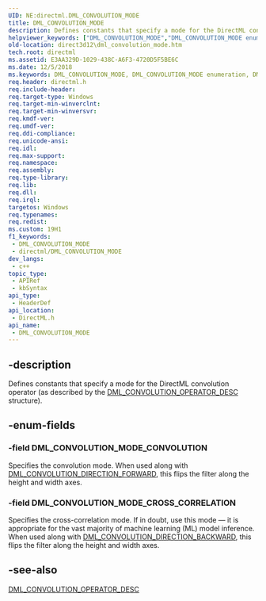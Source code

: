 ```yaml
---
UID: NE:directml.DML_CONVOLUTION_MODE
title: DML_CONVOLUTION_MODE
description: Defines constants that specify a mode for the DirectML convolution operator (as described by the DML_CONVOLUTION_OPERATOR_DESC structure).
helpviewer_keywords: ["DML_CONVOLUTION_MODE","DML_CONVOLUTION_MODE enumeration","DML_CONVOLUTION_MODE_CONVOLUTION","DML_CONVOLUTION_MODE_CROSS_CORRELATION","direct3d12.dml_convolution_mode","directml/DML_CONVOLUTION_MODE","directml/DML_CONVOLUTION_MODE_CONVOLUTION","directml/DML_CONVOLUTION_MODE_CROSS_CORRELATION"]
old-location: direct3d12\dml_convolution_mode.htm
tech.root: directml
ms.assetid: E3AA329D-1029-438C-A6F3-4720D5F5BE6C
ms.date: 12/5/2018
ms.keywords: DML_CONVOLUTION_MODE, DML_CONVOLUTION_MODE enumeration, DML_CONVOLUTION_MODE_CONVOLUTION, DML_CONVOLUTION_MODE_CROSS_CORRELATION, direct3d12.dml_convolution_mode, directml/DML_CONVOLUTION_MODE, directml/DML_CONVOLUTION_MODE_CONVOLUTION, directml/DML_CONVOLUTION_MODE_CROSS_CORRELATION
req.header: directml.h
req.include-header: 
req.target-type: Windows
req.target-min-winverclnt: 
req.target-min-winversvr: 
req.kmdf-ver: 
req.umdf-ver: 
req.ddi-compliance: 
req.unicode-ansi: 
req.idl: 
req.max-support: 
req.namespace: 
req.assembly: 
req.type-library: 
req.lib: 
req.dll: 
req.irql: 
targetos: Windows
req.typenames: 
req.redist: 
ms.custom: 19H1
f1_keywords:
 - DML_CONVOLUTION_MODE
 - directml/DML_CONVOLUTION_MODE
dev_langs:
 - c++
topic_type:
 - APIRef
 - kbSyntax
api_type:
 - HeaderDef
api_location:
 - DirectML.h
api_name:
 - DML_CONVOLUTION_MODE
---
```


## -description

Defines constants that specify a mode for the DirectML convolution operator (as described by the [DML_CONVOLUTION_OPERATOR_DESC](/windows/win32/api/directml/ns-directml-dml_convolution_operator_desc) structure).

## -enum-fields

### -field DML_CONVOLUTION_MODE_CONVOLUTION

Specifies the convolution mode. When used along with [DML_CONVOLUTION_DIRECTION_FORWARD](/windows/win32/api/directml/ne-directml-dml_convolution_direction), this flips the filter along the height and width axes.

### -field DML_CONVOLUTION_MODE_CROSS_CORRELATION

Specifies the cross-correlation mode. If in doubt, use this mode — it is appropriate for the vast majority of machine learning (ML) model inference. When used along with [DML_CONVOLUTION_DIRECTION_BACKWARD](/windows/win32/api/directml/ne-directml-dml_convolution_direction), this flips the filter along the height and width axes.

## -see-also

[DML_CONVOLUTION_OPERATOR_DESC](/windows/win32/api/directml/ns-directml-dml_convolution_operator_desc)
